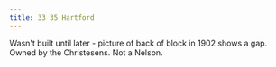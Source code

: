 ```yaml
---
title: 33 35 Hartford
---
```


Wasn't built until later - picture of back of block in 1902 shows a gap. Owned by the Christesens. Not a Nelson.